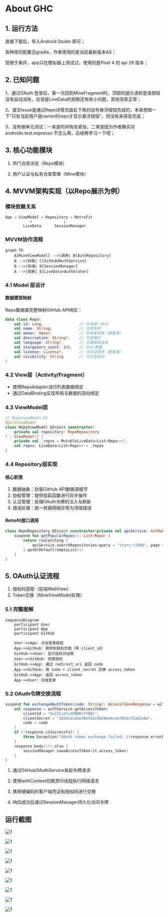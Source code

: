 # About GHC 



## 1. 运行方法

直接下载后，导入Android Studio 即可；

各种库的配置见gradle，作者使用的是当前最新版本AS；

受限于条件，app只在模拟器上测试过，使用的是Pixel 4 的 api 29 版本；



## 2. 已知问题

1、通过OAuth 登录后，第一次回到MineFragment时，顶部的提示语和登录按钮没有自动消失，应该是LiveData的观察还有些小问题，其他场景正常；

2、提交Issue是通过Repo详情页面右下角的加号悬浮按钮完成的，本来想做一下“只有当前用户是owner的repo才显示悬浮按钮”，但没有来得及完成；

3、没有做单元测试；一来是时间有些紧张，二来是因为作者确实对androidx.test.espresso 不怎么用，后续再学习一下吧；




## 3. 核心功能模块
1. 热门仓库浏览（Repo模块）

2. 用户认证与私有仓库管理（Mine模块）

   

## 4. MVVM架构实现（以Repo展示为例）

### 模块依赖关系

```plaintext
App → ViewModel → Repository → Retrofit
           ↑              ↓
        LiveData      SessionManager
```



### MVVM协作流程

```mermaid
graph TD
    A[MineViewModel] -->|调用| B(AuthRepository)
    B -->|协程| C[GitHubOAuthService]
    B -->|存储| D[SessionManager]
    A -->|观察| E[LiveData<AuthState>]
```





### 4.1 Model 层设计

#### 数据模型映射

Repo数据类完整映射GitHub API响应：

```kotlin
data class Repo(
    val id: Long,                // 仓库唯一标识
    val name: String,            // 仓库名称
    val owner: Owner,            // 所有者信息（嵌套类）
    val description: String?,    // 可空描述
    val language: String?,       // 主要编程语言
    val stargazers_count: Int,   // star数量
    val license: License?,       // 许可证信息（嵌套类） 
    val visibility: String       // 可见性级别
)
```







### 4.2 View层（Activity/Fragment）
- 使用RepoAdapter进行列表数据绑定
- 通过DataBinding实现布局与数据的双向绑定



### 4.3 ViewModel层

```kotlin
// RepoViewModel.kt
@HiltViewModel
class RepoViewModel @Inject constructor(
    private val repository: RepoRepository
) : ViewModel() {
    private val _repos = MutableLiveData<List<Repo>>()
    val repos: LiveData<List<Repo>> = _repos
}
```



### 4.4 Repository层实现

#### 核心职责

1. 数据抽象：封装GitHub API数据源细节
2. 协程管理：提供挂起函数进行异步操作
3. 认证管理：处理OAuth令牌的注入与刷新
4. 错误处理：统一转换网络异常为领域错误



#### Retrofit接口调用

```kotlin
class RepoRepository @Inject constructor(private val apiService: GitHubApiService) {
    suspend fun getPopularRepos(): List<Repo> {
        return runCatching {
            apiService.searchRepositories(query = "stars:>1000", page = page).body()?.items 
        }.getOrDefault(emptyList())
    }
}
```



## 5. OAuth认证流程

1. 授权码获取（前端WebView）
2. Token交换（MineViewModel处理）



### 5.1 完整图解

```mermaid
sequenceDiagram
    participant User
    participant App
    participant GitHub

    User->>App: 点击登录按钮
    App->>GitHub: 跳转到授权页面（带 client_id）
    GitHub->>User: 显示授权对话框
    User->>GitHub: 同意授权
    GitHub->>App: 通过 redirect_uri 返回 code
    App->>GitHub: 用 code + client_secret 交换 access_token
    GitHub->>App: 返回 access_token
    App->>User: 完成登录
```


### 5.2 OAuth令牌交换流程

```kotlin
suspend fun exchangeOAuthToken(code: String): AccessTokenResponse = withContext(Dispatchers.IO) {
    val response = authService.getAccessToken(
        clientId = "Ov23lid7vXOMHRrTYQBC",
        clientSecret = "3d5da1c63e30e552c80286e0ceb705dcf2ab2ebe", 
        code = code
    )
    if (!response.isSuccessful) {
        throw Exception("OAuth token exchange failed: ${response.errorBody()?.string()}")
    }
    response.body()!!.also {
        sessionManager.saveAccessToken(it.access_token)
    }
}
```


1. 通过GitHubOAuthService发起令牌请求

2. 使用withContext切换至IO线程执行网络请求

3. 携带硬编码的客户端凭证和授权码进行交换

4. 响应成功后通过SessionManager持久化访问令牌



## 运行截图

![1](./screen-capture/1.png)

![1](./screen-capture/2.png)

![1](./screen-capture/3.png)

![1](./screen-capture/4.png)

![1](./screen-capture/5.png)

![1](./screen-capture/6.png)

![1](./screen-capture/7.png)

![1](./screen-capture/8.png)

![1](./screen-capture/9.png)
